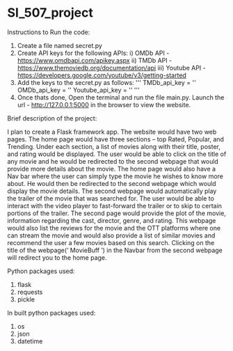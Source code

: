# SI_507_project

Instructions to Run the code:
1) Create a file named secret.py
2) Create API keys for the following APIs:
    i)   OMDb API - https://www.omdbapi.com/apikey.aspx
    ii)  TMDb API - https://www.themoviedb.org/documentation/api
    iii) Youtube API - https://developers.google.com/youtube/v3/getting-started
3) Add the keys to the secret.py as follows:
   '''
   TMDb_api_key = '<API key>'
   OMDb_api_key = '<API key>'
   Youtube_api_key = '<API key>'
   '''
 4) Once thats done, Open the terminal and run the file main.py. Launch the url - http://127.0.0.1:5000 in the browser to view the website.
    
 Brief description of the project:
 
I plan to create a Flask framework app. The website would have two web pages. The home page would have three sections – top Rated, Popular, and Trending. Under each section, a list of movies along with their title, poster, and rating would be displayed. 
The user would be able to click on the title of any movie and he would be redirected to the second webpage that would provide more details about the movie. The home page would also have a Nav bar where the user can simply type the movie he wishes to know more about. He would then be redirected to the second webpage which would display the movie details.
The second webpage would automatically play the trailer of the movie that  was searched for. The user would be able to interact with the video player to fast-forward the trailer or to skip to certain portions of the trailer. The second page would provide the plot of the movie, information regarding the cast, director, genre, and rating. This webpage would also list the reviews for the movie and the OTT platforms where one can stream the movie and would also provide a list of similar movies and recommend the user a few movies based on this search. Clicking on the title of the webpage(’ MovieBuff ’) in the Navbar from the second webpage will redirect you to the home page.
 
 Python packages used:
 1) flask
 2) requests
 3) pickle
 
 In built python packages used:
 1) os
 2) json
 3) datetime
    

